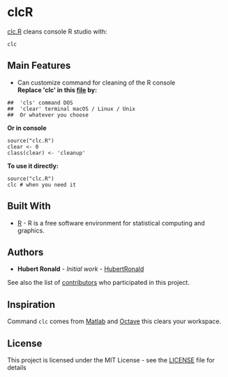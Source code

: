 # clcR
[clc.R](https://github.com/HubertRonald/clcR/blob/master/clc.R) cleans console R studio with:<br/>
```
clc
```

## Main Features
* Can customize command for cleaning of the R console<br/>
**Replace 'clc' in this [file](https://github.com/HubertRonald/clcR/blob/master/clc.R) by:**
```
##  'cls' command DOS
##  'clear' terminal macOS / Linux / Unix
##  Or whatever you choose
```

**Or in console**
```
source("clc.R")
clear <- 0
class(clear) <- 'cleanup'
```

**To use it directly:**
```
source("clc.R")
clc # when you need it
```


## Built With

* [R](https://www.r-project.org/) - R is a free software environment for statistical computing and graphics.


## Authors

* **Hubert Ronald** - *Initial work* - [HubertRonald](https://github.com/HubertRonald)

See also the list of [contributors](https://github.com/HubertRonald/clcR/contributors) who participated in this project.


## Inspiration

Command ```clc``` comes from [Matlab](https://www.mathworks.com/products/matlab.html) and [Octave](https://www.gnu.org/software/octave/) this clears your workspace.


## License

This project is licensed under the MIT License - see the [LICENSE](LICENSE) file for details
